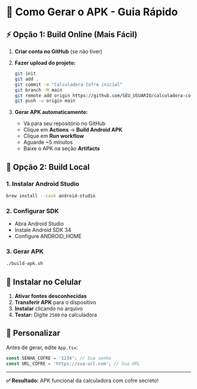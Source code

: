 # 🚀 Como Gerar o APK - Guia Rápido

## ⚡ Opção 1: Build Online (Mais Fácil)

1. **Criar conta no GitHub** (se não tiver)

2. **Fazer upload do projeto:**
   ```bash
   git init
   git add .
   git commit -m "Calculadora Cofre inicial"
   git branch -M main
   git remote add origin https://github.com/SEU_USUARIO/calculadora-cofre.git
   git push -u origin main
   ```

3. **Gerar APK automaticamente:**
   - Vá para seu repositório no GitHub
   - Clique em **Actions** → **Build Android APK**
   - Clique em **Run workflow**
   - Aguarde ~5 minutos
   - Baixe o APK na seção **Artifacts**

## 🔧 Opção 2: Build Local

### 1. Instalar Android Studio
```bash
brew install --cask android-studio
```

### 2. Configurar SDK
- Abra Android Studio
- Instale Android SDK 34
- Configure ANDROID_HOME

### 3. Gerar APK
```bash
./build-apk.sh
```

## 📱 Instalar no Celular

1. **Ativar fontes desconhecidas**
2. **Transferir APK** para o dispositivo
3. **Instalar** clicando no arquivo
4. **Testar:** Digite `2580` na calculadora

## 🔐 Personalizar

Antes de gerar, edite `App.tsx`:
```typescript
const SENHA_COFRE = '1234'; // Sua senha
const URL_COFRE = 'https://sua-url.com'; // Sua URL
```

---

**✅ Resultado:** APK funcional da calculadora com cofre secreto! 